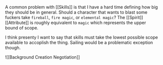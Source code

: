 A common problem with [[Skills]] is that I have a hard time defining how big they should be in general. Should a character that wants to blast some fuckers take `fireball`, `fire magic`, or `elemental magic`? The [[Spirit]] [[Attribute]] is roughly equivalent to `magic` which represents the upper bound of scope.

I think presenty I want to say that skills must take the lowest possible scope available to accoplish the thing. Sailing would be a problematic exception though.

![[Background Creation Negotiation]]